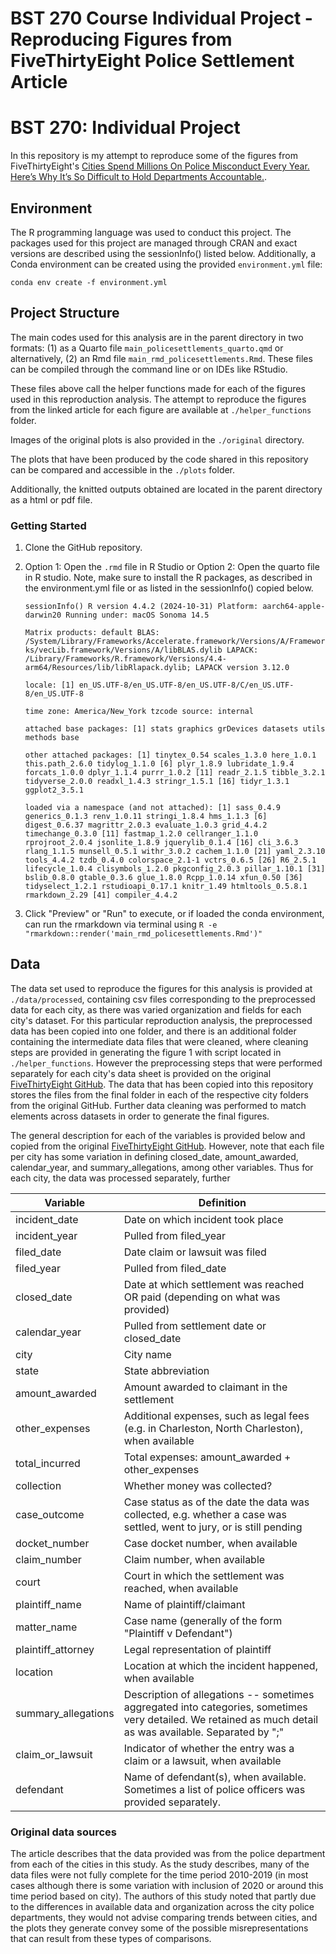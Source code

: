 # BST 270 Course Individual Project - Reproducing Figures from FiveThirtyEight Police Settlement Article

# BST 270: Individual Project

In this repository is my attempt to reproduce some of the figures from
FiveThirtyEight's [Cities Spend Millions On Police Misconduct Every
Year. Here’s Why It’s So Difficult to Hold Departments
Accountable.](https://fivethirtyeight.com/features/police-misconduct-costs-cities-millions-every-year-but-thats-where-the-accountability-ends/).

## Environment

The R programming language was used to conduct this project. The
packages used for this project are managed through CRAN and exact
versions are described using the sessionInfo() listed below.
Additionally, a Conda environment can be created using the provided
`environment.yml` file:

```{bash}
conda env create -f environment.yml
```

## Project Structure

The main codes used for this analysis are in the parent directory in two
formats: (1) as a Quarto file `main_policesettlements_quarto.qmd` or
alternatively, (2) an Rmd file `main_rmd_policesettlements.Rmd`. These
files can be compiled through the command line or on IDEs like RStudio.

These files above call the helper functions made for each of the figures
used in this reproduction analysis. The attempt to reproduce the figures
from the linked article for each figure are available at
`./helper_functions` folder.

Images of the original plots is also provided in the `./original`
directory.

The plots that have been produced by the code shared in this repository
can be compared and accessible in the `./plots` folder.

Additionally, the knitted outputs obtained are located in the parent
directory as a html or pdf file.

### Getting Started

1.  Clone the GitHub repository.

2.  Option 1: Open the `.rmd` file in R Studio or Option 2: Open the
    quarto file in R studio. Note, make sure to install the R packages,
    as described in the environment.yml file or as listed in the
    sessionInfo() copied below.

    `sessionInfo() R version 4.4.2 (2024-10-31) Platform: aarch64-apple-darwin20 Running under: macOS Sonoma 14.5`

    `Matrix products: default BLAS: /System/Library/Frameworks/Accelerate.framework/Versions/A/Frameworks/vecLib.framework/Versions/A/libBLAS.dylib LAPACK: /Library/Frameworks/R.framework/Versions/4.4-arm64/Resources/lib/libRlapack.dylib; LAPACK version 3.12.0`

    `locale: [1] en_US.UTF-8/en_US.UTF-8/en_US.UTF-8/C/en_US.UTF-8/en_US.UTF-8`

    `time zone: America/New_York tzcode source: internal`

    `attached base packages: [1] stats graphics grDevices datasets utils methods base`

    `other attached packages: [1] tinytex_0.54 scales_1.3.0 here_1.0.1 this.path_2.6.0 tidylog_1.1.0 [6] plyr_1.8.9 lubridate_1.9.4 forcats_1.0.0 dplyr_1.1.4 purrr_1.0.2 [11] readr_2.1.5 tibble_3.2.1 tidyverse_2.0.0 readxl_1.4.3 stringr_1.5.1 [16] tidyr_1.3.1 ggplot2_3.5.1`

    `loaded via a namespace (and not attached): [1] sass_0.4.9 generics_0.1.3 renv_1.0.11 stringi_1.8.4 hms_1.1.3 [6] digest_0.6.37 magrittr_2.0.3 evaluate_1.0.3 grid_4.4.2 timechange_0.3.0 [11] fastmap_1.2.0 cellranger_1.1.0 rprojroot_2.0.4 jsonlite_1.8.9 jquerylib_0.1.4 [16] cli_3.6.3 rlang_1.1.5 munsell_0.5.1 withr_3.0.2 cachem_1.1.0 [21] yaml_2.3.10 tools_4.4.2 tzdb_0.4.0 colorspace_2.1-1 vctrs_0.6.5 [26] R6_2.5.1 lifecycle_1.0.4 clisymbols_1.2.0 pkgconfig_2.0.3 pillar_1.10.1 [31] bslib_0.8.0 gtable_0.3.6 glue_1.8.0 Rcpp_1.0.14 xfun_0.50 [36] tidyselect_1.2.1 rstudioapi_0.17.1 knitr_1.49 htmltools_0.5.8.1 rmarkdown_2.29 [41] compiler_4.4.2`

3.  Click "Preview" or "Run" to execute, or if loaded the conda
    environment, can run the rmarkdown via terminal using 
    `R -e "rmarkdown::render('main_rmd_policesettlements.Rmd')"`

## Data

The data set used to reproduce the figures for this analysis is provided
at `./data/processed`, containing csv files corresponding to the
preprocessed data for each city, as there was varied organization and
fields for each city's dataset. For this particular reproduction
analysis, the preprocessed data has been copied into one folder, and
there is an additional folder containing the intermediate data files
that were cleaned, where cleaning steps are provided in generating the
figure 1 with script located in `./helper_functions`. However the
preprocessing steps that were performed separately for each city's data
sheet is provided on the original [FiveThirtyEight
GitHub](https://github.com/fivethirtyeight/police-settlements/). The
data that has been copied into this repository stores the files from the
final folder in each of the respective city folders from the original
GitHub. Further data cleaning was performed to match elements across
datasets in order to generate the final figures.

The general description for each of the variables is provided below and
copied from the original [FiveThirtyEight
GitHub]('https://github.com/fivethirtyeight/police-settlements/blob/main/README.md?plain=1').
However, note that each file per city has some variation in defining
closed_date, amount_awarded, calendar_year, and summary_allegations,
among other variables. Thus for each city, the data was processed
separately, further

| Variable | Definition |
|---------------------------|---------------------------------------------|
| incident_date | Date on which incident took place |
| incident_year | Pulled from filed_year |
| filed_date | Date claim or lawsuit was filed |
| filed_year | Pulled from filed_date |
| closed_date | Date at which settlement was reached OR paid (depending on what was provided) |
| calendar_year | Pulled from settlement date or closed_date |
| city | City name |
| state | State abbreviation |
| amount_awarded | Amount awarded to claimant in the settlement |
| other_expenses | Additional expenses, such as legal fees (e.g. in Charleston, North Charleston), when available |
| total_incurred | Total expenses: amount_awarded + other_expenses |
| collection | Whether money was collected? |
| case_outcome | Case status as of the date the data was collected, e.g. whether a case was settled, went to jury, or is still pending |
| docket_number | Case docket number, when available |
| claim_number | Claim number, when available |
| court | Court in which the settlement was reached, when available |
| plaintiff_name | Name of plaintiff/claimant |
| matter_name | Case name (generally of the form "Plaintiff v Defendant") |
| plaintiff_attorney | Legal representation of plaintiff |
| location | Location at which the incident happened, when available |
| summary_allegations | Description of allegations -- sometimes aggregated into categories, sometimes very detailed. We retained as much detail as was available. Separated by ";" |
| claim_or_lawsuit | Indicator of whether the entry was a claim or a lawsuit, when available |
| defendant | Name of defendant(s), when available. Sometimes a list of police officers was provided separately. |

### Original data sources

The article describes that the data provided was from the police
department from each of the cities in this study. As the study
describes, many of the data files were not fully complete for the time
period 2010-2019 (in most cases although there is some variation with
inclusion of 2020 or around this time period based on city). The authors
of this study noted that partly due to the differences in available data
and organization across the city police departments, they would not
advise comparing trends between cities, and the plots they generate
convey some of the possible misrepresentations that can result from
these types of comparisons.
